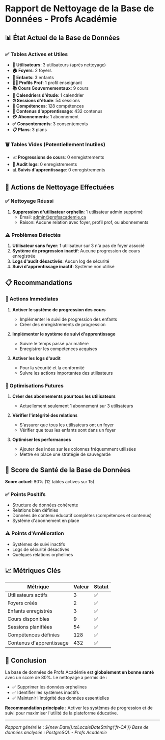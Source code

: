 # Rapport de Nettoyage de la Base de Données - Profs Académie

## 📊 État Actuel de la Base de Données

### ✅ Tables Actives et Utiles
- **👥 Utilisateurs**: 3 utilisateurs (après nettoyage)
- **🏠 Foyers**: 2 foyers
- **👶 Enfants**: 3 enfants
- **👨‍🏫 Profils Prof**: 1 profil enseignant
- **📚 Cours Gouvernementaux**: 9 cours
- **📅 Calendriers d'étude**: 1 calendrier
- **⏰ Sessions d'étude**: 54 sessions
- **🎯 Compétences**: 128 compétences
- **📖 Contenus d'apprentissage**: 432 contenus
- **💳 Abonnements**: 1 abonnement
- **✅ Consentements**: 3 consentements
- **📋 Plans**: 3 plans

### 🗑️ Tables Vides (Potentiellement Inutiles)
- **📈 Progressions de cours**: 0 enregistrements
- **📝 Audit logs**: 0 enregistrements
- **📊 Suivis d'apprentissage**: 0 enregistrements

## 🧹 Actions de Nettoyage Effectuées

### ✅ Nettoyage Réussi
1. **Suppression d'utilisateur orphelin**: 1 utilisateur admin supprimé
   - Email: admin@profsacademie.ca
   - Raison: Aucune relation avec foyer, profil prof, ou abonnements

### ⚠️ Problèmes Détectés
1. **Utilisateur sans foyer**: 1 utilisateur sur 3 n'a pas de foyer associé
2. **Système de progression inactif**: Aucune progression de cours enregistrée
3. **Logs d'audit désactivés**: Aucun log de sécurité
4. **Suivi d'apprentissage inactif**: Système non utilisé

## 📋 Recommandations

### 🔧 Actions Immédiates
1. **Activer le système de progression des cours**
   - Implémenter le suivi de progression des enfants
   - Créer des enregistrements de progression

2. **Implémenter le système de suivi d'apprentissage**
   - Suivre le temps passé par matière
   - Enregistrer les compétences acquises

3. **Activer les logs d'audit**
   - Pour la sécurité et la conformité
   - Suivre les actions importantes des utilisateurs

### 🎯 Optimisations Futures
1. **Créer des abonnements pour tous les utilisateurs**
   - Actuellement seulement 1 abonnement sur 3 utilisateurs

2. **Vérifier l'intégrité des relations**
   - S'assurer que tous les utilisateurs ont un foyer
   - Vérifier que tous les enfants sont dans un foyer

3. **Optimiser les performances**
   - Ajouter des index sur les colonnes fréquemment utilisées
   - Mettre en place une stratégie de sauvegarde

## 🏥 Score de Santé de la Base de Données

**Score actuel**: 80% (12 tables actives sur 15)

### ✅ Points Positifs
- Structure de données cohérente
- Relations bien définies
- Données de contenu éducatif complètes (compétences et contenus)
- Système d'abonnement en place

### ⚠️ Points d'Amélioration
- Systèmes de suivi inactifs
- Logs de sécurité désactivés
- Quelques relations orphelines

## 📈 Métriques Clés

| Métrique | Valeur | Statut |
|----------|--------|--------|
| Utilisateurs actifs | 3 | ✅ |
| Foyers créés | 2 | ✅ |
| Enfants enregistrés | 3 | ✅ |
| Cours disponibles | 9 | ✅ |
| Sessions planifiées | 54 | ✅ |
| Compétences définies | 128 | ✅ |
| Contenus d'apprentissage | 432 | ✅ |

## 🎉 Conclusion

La base de données de Profs Académie est **globalement en bonne santé** avec un score de 80%. Le nettoyage a permis de :

- ✅ Supprimer les données orphelines
- ✅ Identifier les systèmes inactifs
- ✅ Maintenir l'intégrité des données essentielles

**Recommandation principale** : Activer les systèmes de progression et de suivi pour maximiser l'utilité de la plateforme éducative.

---

*Rapport généré le : ${new Date().toLocaleDateString('fr-CA')}*
*Base de données analysée : PostgreSQL - Profs Académie*
